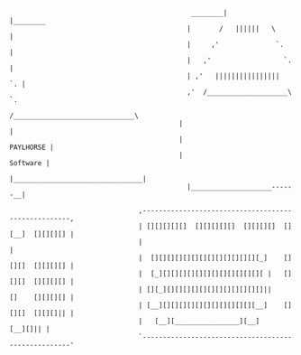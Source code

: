                                                  ________|          |________
                                                |       /   ||||||   \       |
                                                |     ,'              `.     |
                                                |   ,'                  `.   |
                                                | ,'   ||||||||||||||||   `. |
                                                ,'  /____________________\  `.
                                               /______________________________\
                                              |                                |
                                              |                      PAYLHORSE |
                                              |                       Software |
                                              |________________________________|
                                                |____________________------__|
                           
                                    ,----------------------------------------------------,
                                    | [][][][][]  [][][][][]  [][][][]  [][__]  [][][][] |
                                    |                                                    |
                                    |  [][][][][][][][][][][][][][_]    [][][]  [][][][] |
                                    |  [_][][][][][][][][][][][][][ |   [][][]  [][][][] |
                                    | [][_][][][][][][][][][][][][]||     []    [][][][] |
                                    | [__][][][][][][][][][][][][__]    [][][]  [][][]|| |
                                    |   [__][________________][__]              [__][]|| |
                                    `----------------------------------------------------'
